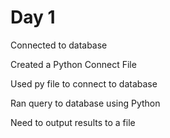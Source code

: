 # Day 1
Connected to database  

Created a Python Connect File  

Used py file to connect to database  

Ran query to database using Python  

Need to output results to a file  
